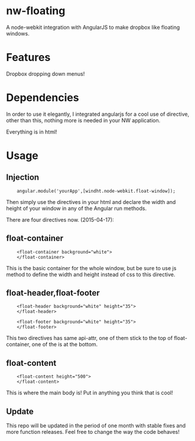 # nw-floating
A node-webkit integration with AngularJS to make dropbox like floating windows.

# Features
Dropbox dropping down menus!

# Dependencies
In order to use it elegantly, I integrated angularjs for a cool use of directive, other than this, nothing more is needed in your NW application. 

Everything is in html!

# Usage

## Injection

        angular.module('yourApp',[windht.node-webkit.float-window]);

Then simply use the directives in your html and declare the width and height of your window in any of the Angular run methods.



There are four directives now. (2015-04-17):

## float-container

        <float-container background="white">
        </float-container>
        
This is the basic container for the whole window, but be sure to use js method to define the width and height instead of css to this directive.

## float-header,float-footer

        <float-header background="white" height="35">
        </float-header> 
        
        <float-footer background="white" height="35">
        </float-footer> 
        
This two directives has same api-attr, one of them stick to the top of float-container, one of the is at the bottom.

## float-content

        <float-content height="500">
        </float-content> 
        
This is where the main body is! Put in anything you think that is cool!

## Update

This repo will be updated in the period of one month with stable fixes and more function releases. Feel free to change the way the code behaves!

